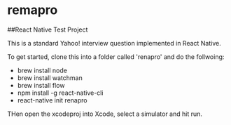 # remapro
##React Native Test Project

This is a standard Yahoo! interview question implemented in React Native.

To get started, clone this into a folder called 'renapro' and do the follwoing:

*   brew install node
*   brew install watchman
*   brew install flow
*   npm install -g react-native-cli
*   react-native init renapro

THen open the xcodeproj into Xcode, select a simulator and hit run.
